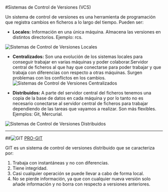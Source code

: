 
#Sistemas de Control de Versiones (VCS)

Un sistema de control de versiones es una herramienta de programación que registra cambios en ficheros a lo largo del tiempo. Pueden ser:

-	**Locales:** Información en una única máquina. Almacena las versiones en distintos directorios. Ejemplo: rcs.

![Sistemas de Control de Versiones Locales](https://git-scm.com/figures/18333fig0102-tn.png)

-	**Centralizados:** Son una evolución de los sistemas locales para conseguir trabajar en varias máquinas y poder colaborar.Servidor central de ficheros al que hay que conectarse para poder trabajar y que trabaja con diferencias con respecto a otras máquinas. Surgen problemas con los conflictos en los cambios.
![Sistemas de Control de Versiones Centralizados](https://git-scm.com/figures/18333fig0102-tn.png)

-	**Distribuidos:** A parte del servidor central del ficheros tenemos una copia de la base de datos en cada máquina y por lo tanto no es necesario conectarse al servidor central de ficheros para trabajar dependiendo de las tareas que vayamos a realizar. Son más flexibles. Ejemplos: Git, Mercurial.

![Sistemas de Control de Versiones Distribuidos](https://git-scm.com/figures/18333fig0103-tn.png)


----------

##![GIT](https://git-scm.com/images/logo@2x.png) 
[PRO-GIT](https://git-scm.com/book/es/v1)

GIT es un sistema de control de versiones distribuido que se caracteriza por:

1.  Trabaja con instantáneas y no con diferencias.
2.  Tiene integridad.
3.  Casi cualquier operación se puede llevar a cabo de forma local.
4.  No se pierde información, ya que con cualquier nueva versión solo añade información y no borra con respecto a versiones anteriores.

